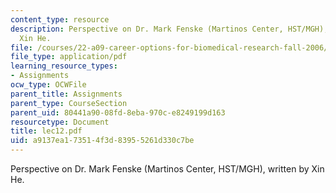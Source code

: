 ```yaml
---
content_type: resource
description: Perspective on Dr. Mark Fenske (Martinos Center, HST/MGH), written by
  Xin He.
file: /courses/22-a09-career-options-for-biomedical-research-fall-2006/a9137ea173514f3d83955261d330c7be_lec12.pdf
file_type: application/pdf
learning_resource_types:
- Assignments
ocw_type: OCWFile
parent_title: Assignments
parent_type: CourseSection
parent_uid: 80441a90-08fd-8eba-970c-e8249199d163
resourcetype: Document
title: lec12.pdf
uid: a9137ea1-7351-4f3d-8395-5261d330c7be
---
```

Perspective on Dr. Mark Fenske (Martinos Center, HST/MGH), written by Xin He.

